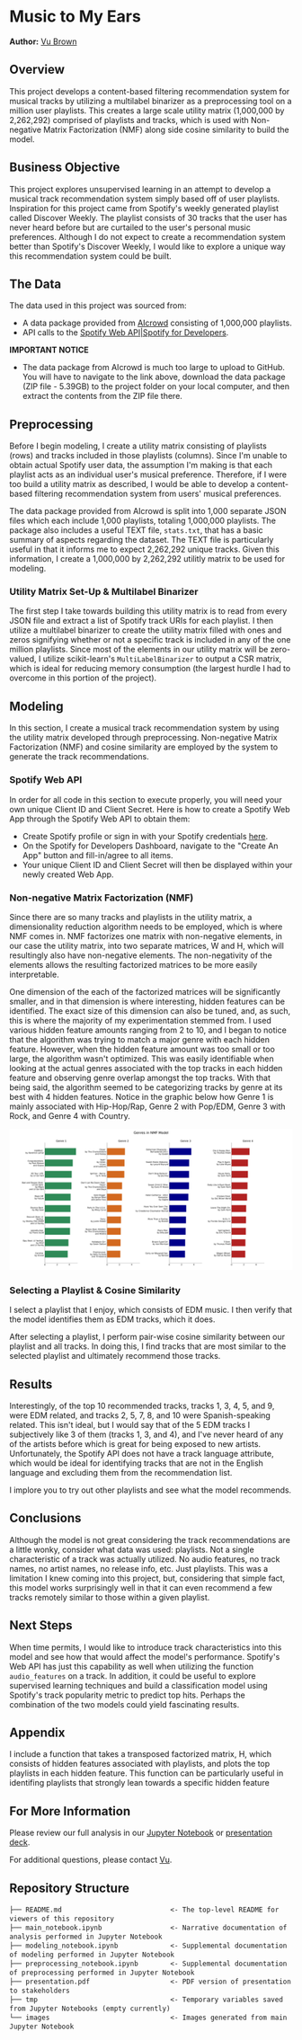 # Music to My Ears

**Author:** [Vu Brown](https://www.linkedin.com/in/austin-brown-b5211384/)

## Overview
This project develops a content-based filtering recommendation system for musical tracks by utilizing a multilabel binarizer as a preprocessing tool on a million user playlists. This creates a large scale utility matrix (1,000,000 by 2,262,292) comprised of playlists and tracks, which is used with Non-negative Matrix Factorization (NMF) along side cosine similarity to build the model.

## Business Objective
This project explores unsupervised learning in an attempt to develop a musical track recommendation system simply based off of user playlists. Inspiration for this project came from Spotify's weekly generated playlist called Discover Weekly. The playlist consists of 30 tracks that the user has never heard before but are curtailed to the user's personal music preferences. Although I do not expect to create a recommendation system better than Spotify's Discover Weekly, I would like to explore a unique way this recommendation system could be built.

## The Data
The data used in this project was sourced from:
* A data package provided from [AIcrowd](https://www.aicrowd.com/challenges/spotify-million-playlist-dataset-challenge/dataset_files) consisting of 1,000,000 playlists.
* API calls to the [Spotify Web API|Spotify for Developers](https://developer.spotify.com/dashboard/applications).

**IMPORTANT NOTICE**
* The data package from AIcrowd is much too large to upload to GitHub. You will have to navigate to the link above, download the data package (ZIP file - 5.39GB) to the project folder on your local computer, and then extract the contents from the ZIP file there.

## Preprocessing
Before I begin modeling, I create a utility matrix consisting of playlists (rows) and tracks included in those playlists (columns). Since I'm unable to obtain actual Spotify user data, the assumption I'm making is that each playlist acts as an individual user's musical preference. Therefore, if I were too build a utility matrix as described, I would be able to develop a content-based filtering recommendation system from users' musical preferences.

The data package provided from AIcrowd is split into 1,000 separate JSON files which each include 1,000 playlists, totaling 1,000,000 playlists. The package also includes a useful TEXT file, `stats.txt`, that has a basic summary of aspects regarding the dataset. The TEXT file is particularly useful in that it informs me to expect 2,262,292 unique tracks. Given this information, I create a 1,000,000 by 2,262,292 utilitly matrix to be used for modeling.

### Utility Matrix Set-Up & Multilabel Binarizer
The first step I take towards building this utility matrix is to read from every JSON file and extract a list of Spotify track URIs for each playlist. I then utilize a multilabel binarizer to create the utility matrix filled with ones and zeros signifying whether or not a specific track is included in any of the one million playlists. Since most of the elements in our utility matrix will be zero-valued, I utilize scikit-learn's `MultiLabelBinarizer` to output a CSR matrix, which is ideal for reducing memory consumption (the largest hurdle I had to overcome in this portion of the project).

## Modeling
In this section, I create a musical track recommendation system by using the utility matrix developed through preprocessing. Non-negative Matrix Factorization (NMF) and cosine similarity are employed by the system to generate the track recommendations.

### Spotify Web API
In order for all code in this section to execute properly, you will need your own unique Client ID and Client Secret. Here is how to create a Spotify Web App through the Spotify Web API to obtain them:
   * Create Spotify profile or sign in with your Spotify credentials [here](https://developer.spotify.com/dashboard/applications).
   * On the Spotify for Developers Dashboard, navigate to the "Create An App" button and fill-in/agree to all items.
   * Your unique Client ID and Client Secret will then be displayed within your newly created Web App.

### Non-negative Matrix Factorization (NMF)
Since there are so many tracks and playlists in the utility matrix, a dimensionality reduction algorithm needs to be employed, which is where NMF comes in. NMF factorizes one matrix with non-negative elements, in our case the utility matrix, into two separate matrices, W and H, which will resultingly also have non-negative elements. The non-negativity of the elements allows the resulting factorized matrices to be more easily interpretable.
    
One dimension of the each of the factorized matrices will be significantly smaller, and in that dimension is where interesting, hidden features can be identified. The exact size of this dimension can also be tuned, and, as such, this is where the majority of my experimentation stemmed from. I used various hidden feature amounts ranging from 2 to 10, and I began to notice that the algorithm was trying to match a major genre with each hidden feature. However, when the hidden feature amount was too small or too large, the algorithm wasn't optimized. This was easily identifiable when looking at the actual genres associated with the top tracks in each hidden feature and observing genre overlap amongst the top tracks. With that being said, the algorithm seemed to be categorizing tracks by genre at its best with 4 hidden features. Notice in the graphic below how Genre 1 is mainly associated with Hip-Hop/Rap, Genre 2 with Pop/EDM, Genre 3 with Rock, and Genre 4 with Country.

![feature_importance](./images/feature_importance.jpg)

### Selecting a Playlist & Cosine Similarity
I select a playlist that I enjoy, which consists of EDM music. I then verify that the model identifies them as EDM tracks, which it does.

After selecting a playlist, I perform pair-wise cosine similarity between our playlist and all tracks. In doing this, I find tracks that are most similar to the selected playlist and ultimately recommend those tracks.

## Results
Interestingly, of the top 10 recommended tracks, tracks 1, 3, 4, 5, and 9, were EDM related, and tracks 2, 5, 7, 8, and 10 were Spanish-speaking related. This isn't ideal, but I would say that of the 5 EDM tracks I subjectively like 3 of them (tracks 1, 3, and 4), and I've never heard of any of the artists before which is great for being exposed to new artists. Unfortunately, the Spotify API does not have a track language attribute, which would be ideal for identifying tracks that are not in the English language and excluding them from the recommendation list.

I implore you to try out other playlists and see what the model recommends.

## Conclusions
Although the model is not great considering the track recommendations are a little wonky, consider what data was used: playlists. Not a single characteristic of a track was actually utilized. No audio features, no track names, no artist names, no release info, etc. Just playlists. This was a limitation I knew coming into this project, but, considering that simple fact, this model works surprisingly well in that it can even recommend a few tracks remotely similar to those within a given playlist.

## Next Steps
When time permits, I would like to introduce track characteristics into this model and see how that would affect the model's performance. Spotify's Web API has just this capability as well when utilizing the function `audio_features` on a track. In addition, it could be useful to explore supervised learning techniques and build a classification model using Spotify's track popularity metric to predict top hits. Perhaps the combination of the two models could yield fascinating results.

## Appendix
I include a function that takes a transposed factorized matrix, H, which consists of hidden features associated with playlists, and plots the top playlists in each hidden feature. This function can be particularly useful in identifing playlists that strongly lean towards a specific hidden feature

## For More Information
Please review our full analysis in our [Jupyter Notebook](./main_notebook.ipynb) or [presentation deck](./presentation.pdf).

For additional questions, please contact [Vu](mailto:avbrown313@gmail.com).

## Repository Structure
```
├── README.md                           <- The top-level README for viewers of this repository
├── main_notebook.ipynb                 <- Narrative documentation of analysis performed in Jupyter Notebook
├── modeling_notebook.ipynb             <- Supplemental documentation of modeling performed in Jupyter Notebook
├── preprocessing_notebook.ipynb        <- Supplemental documentation of preprocessing performed in Jupyter Notebook
├── presentation.pdf                    <- PDF version of presentation to stakeholders
├── tmp                                 <- Temporary variables saved from Jupyter Notebooks (empty currently)
└── images                              <- Images generated from main Jupyter Notebook

```
